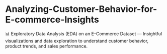 # Analyzing-Customer-Behavior-for-E-commerce-Insights
📊 Exploratory Data Analysis (EDA) on an E-Commerce Dataset — Insightful visualizations and data exploration to understand customer behavior, product trends, and sales performance.
